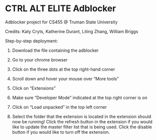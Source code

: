 # CTRL ALT ELITE Adblocker
Adblocker project for CS455 @ Truman State University

Credits: Katy Cryts, Katherine Durant, Liting Zhang, William Briggs

Step-by-step deployment:

1. Download the file containing the adblocker

2. Go to your chrome browser

3. Click on the three dots at the top right-hand corner

4. Scroll down and hover your mouse over “More tools”

5. Click on “Extensions”

6. Make sure “Developer Mode” indicated at the top right corner is on

7. Click on “Load unpacked” in the top left corner

8. Select the folder that the extension is located in the extension should now be running! Click the refresh button in the extension if you would like to update the master filter list that is being used. Click the disable button if you would like to turn off the extension.



